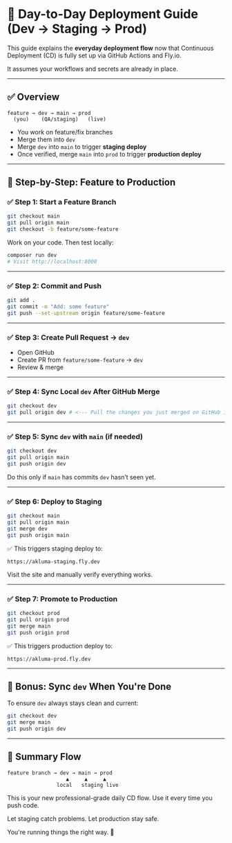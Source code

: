# 🚀 Day-to-Day Deployment Guide (Dev → Staging → Prod)

This guide explains the **everyday deployment flow** now that Continuous Deployment (CD) is fully set up via GitHub Actions and Fly.io.

It assumes your workflows and secrets are already in place.

---

## ✅ Overview

```text
feature → dev → main → prod
  (you)    (QA/staging)   (live)
```

- You work on feature/fix branches
- Merge them into `dev`
- Merge `dev` into `main` to trigger **staging deploy**
- Once verified, merge `main` into `prod` to trigger **production deploy**

---

## 🔁 Step-by-Step: Feature to Production

### ✅ Step 1: Start a Feature Branch

```bash
git checkout main
git pull origin main
git checkout -b feature/some-feature
```

Work on your code. Then test locally:

```bash
composer run dev
# Visit http://localhost:8000
```

---

### ✅ Step 2: Commit and Push

```bash
git add .
git commit -m "Add: some feature"
git push --set-upstream origin feature/some-feature
```

---

### ✅ Step 3: Create Pull Request → `dev`

- Open GitHub
- Create PR from `feature/some-feature` → `dev`
- Review & merge

---

### ✅ Step 4: Sync Local `dev` After GitHub Merge

```bash
git checkout dev
git pull origin dev # <--- Pull the changes you just merged on GitHub into your local dev
```

---

### ✅ Step 5: Sync `dev` with `main` (if needed)

```bash
git checkout dev
git pull origin main
git push origin dev
```

Do this only if `main` has commits `dev` hasn’t seen yet.

---

### ✅ Step 6: Deploy to Staging

```bash
git checkout main
git pull origin main
git merge dev
git push origin main
```

✅ This triggers staging deploy to:
```
https://akluma-staging.fly.dev
```

Visit the site and manually verify everything works.

---

### ✅ Step 7: Promote to Production

```bash
git checkout prod
git pull origin prod
git merge main
git push origin prod
```

✅ This triggers production deploy to:
```
https://akluma-prod.fly.dev
```

---

## 🧼 Bonus: Sync `dev` When You're Done

To ensure `dev` always stays clean and current:

```bash
git checkout dev
git merge main
git push origin dev
```

---

## 🔁 Summary Flow

```text
feature branch → dev → main → prod
                   ▲     ▲     ▲
                local   staging live
```

This is your new professional-grade daily CD flow. Use it every time you push code.

Let staging catch problems. Let production stay safe.

You're running things the right way. 🚀

